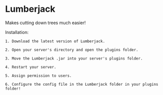 # Lumberjack
Makes cutting down trees much easier!

Installation: 

    1. Download the latest version of Lumberjack.
    
    2. Open your server's directory and open the plugins folder.
    
    3. Move the Lumberjack .jar into your server's plugins folder.
    
    4. Restart your server.
    
    5. Assign permission to users.

    6. Configure the config file in the Lumberjack folder in your plugins folder!
